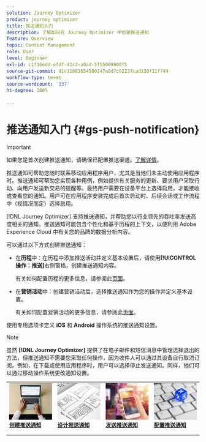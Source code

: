 ```yaml
---
solution: Journey Optimizer
product: journey optimizer
title: 推送通知入门
description: 了解如何在 Journey Optimizer 中创建推送通知
feature: Overview
topic: Content Management
role: User
level: Beginner
exl-id: c1f16edd-efdf-41c2-a0ad-5f55009008f5
source-git-commit: d1c11881654580247e8d7c92237cad130f11f749
workflow-type: tm+mt
source-wordcount: '337'
ht-degree: 100%

---
```


# 推送通知入门 {#gs-push-notification}

>[!IMPORTANT]
>
>如果您是首次创建推送通知，请确保已配置推送渠道。[了解详情](push-gs.md)。

推送通知可帮助您随时联系移动应用程序用户，尤其是当他们未主动使用应用程序时。推送通知可帮助您实现各种用例，例如提供有关服务的更新、要求用户采取行动、向用户发送新交易的提醒等。最终用户需要在设备平台上选择启用，才能接收或查看您的通知。用户可在应用程序安装完成后首次启动时、后续会话或工作流程中（视情况而定）选择启用。

[!DNL Journey Optimizer] 支持推送通知，并帮助您以行业领先的吞吐率发送高度相关的通知。推送通知可能包含个性化和基于历程的上下文，以便利用 Adobe Experience Cloud 中有关您的品牌的数据分析内容。

可以通过以下方式创建推送通知：

* 在&#x200B;**历程**&#x200B;中：在历程中添加推送活动并定义基本设置后，请使用&#x200B;**[!UICONTROL 操作：推送]**&#x200B;右侧窗格，创建推送通知内容。

   有关如何配置历程的更多信息，请参阅此[页面](../building-journeys/journey-gs.md)。

* 在&#x200B;**营销活动**&#x200B;中：创建营销活动后，选择推送通知作为您的操作并定义基本设置。

   有关如何配置营销活动的更多信息，请参阅此[页面](../campaigns/create-campaign.md#configure)。

使用专用选项卡定义 **iOS** 和 **Android** 操作系统的推送通知设置。

>[!NOTE]
>
>虽然 **[!DNL Journey Optimizer]** 提供了在电子邮件和短信消息中管理选择退出的方法，但推送通知不需要您采取任何操作，因为收件人可以通过其设备自行取消订阅。例如，在下载或使用应用程序时，用户可以选择停止发送通知。同样，他们可以通过移动操作系统更改通知设置。

<table style="table-layout:fixed"><tr style="border: 0;">
<td>
<a href="create-push.md">
<img alt="潜在客户" src="../assets/do-not-localize/push-create.jpeg">
</a>
<div><a href="create-push.md"><strong>创建推送通知</strong>
</div>
<p>
</td>
<td>
<a href="design-push.md">
<img alt="不频繁" src="../assets/do-not-localize/push-design.jpg">
</a>
<div>
<a href="design-push.md"><strong>设计推送通知</strong></a>
</div>
<p></td>
<td>
<a href="send-push.md">
<img alt="验证" src="../assets/do-not-localize/push-sending.jpg">
</a>
<div>
<a href="send-push.md"><strong>发送推送通知</strong></a>
</div>
<p>
</td>
<td>
<a href="push-gs.md">
<img alt="验证" src="../assets/do-not-localize/push-config.jpg">
</a>
<div>
<a href="push-gs.md"><strong>配置推送通知</strong></a>
</div>
<p>
</td>
</tr></table>

